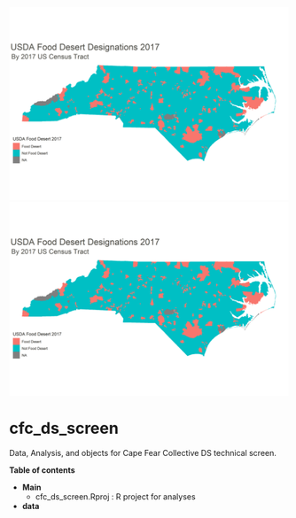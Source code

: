 ![Food Desert Map](output/food_desert_map.png)
<img src="/output/food_desert_map.png" alt="Food desert"/>
# cfc_ds_screen
 Data, Analysis, and objects for Cape Fear Collective DS technical screen.

**Table of contents**

* **Main**
  * cfc_ds_screen.Rproj : R project for analyses
* **data**

